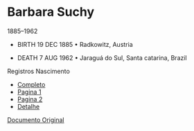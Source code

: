 # Barbara Suchy
1885–1962
- BIRTH 19 DEC 1885 • Radkowitz, Austria

- DEATH 7 AUG 1962 • Jaraguá do Sul, Santa catarina, Brazil

Registros Nascimento
- [Completo](BarbaraBirth.png)
- [Pagina 1](BarbaraZoom1.png)
- [Pagina 2](BarbaraZoom2.png)
- [Detalhe](Capture.PNG)

[Documento Original](http://www.portafontium.eu/iipimage/30062345/horsice-11_2520)